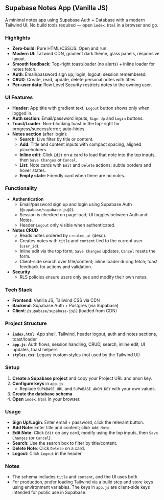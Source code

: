 ## Supabase Notes App (Vanilla JS)

A minimal notes app using Supabase Auth + Database with a modern Tailwind UI. No build tools required — open `index.html` in a browser and go.

### Highlights
- **Zero-build**: Pure HTML/CSS/JS. Open and run.
- **Modern UI**: Tailwind CDN, gradient dark theme, glass panels, responsive layout.
- **Smooth feedback**: Top-right toast/loader (no alerts) + inline loader for notes fetch.
- **Auth**: Email/password sign up, login, logout; session remembered.
- **CRUD**: Create, read, update, delete personal notes with titles.
- **Per-user data**: Row Level Security restricts notes to the owning user.

### UI Features
- **Header**: App title with gradient text; `Logout` button shows only when logged in.
- **Auth section**: Email/password inputs; `Sign Up` and `Login` buttons.
- **Toast/Loader**: Non-blocking toast in the top-right for progress/success/error; auto-hides.
- **Notes section** (after login):
  - **Search**: Live filter by title or content.
  - **Add**: Title and content inputs with compact spacing, aligned placeholders.
  - **Inline edit**: Click `Edit` on a card to load that note into the top inputs, then `Save Changes` or `Cancel`.
  - **List**: Note cards with `Edit` and `Delete` actions; subtle borders and hover states.
  - **Empty state**: Friendly card when there are no notes.

### Functionality
- **Authentication**
  - Email/password sign up and login using Supabase Auth (`@supabase/supabase-js@2`).
  - Session is checked on page load; UI toggles between Auth and Notes.
  - Header `Logout` only visible when authenticated.
- **Notes CRUD**
  - Reads notes ordered by `created_at` (desc).
  - Creates notes with `title` and `content` tied to the current user (`user_id`).
  - Inline edit via the top form; `Save Changes` updates, `Cancel` resets the form.
  - Client-side search over title/content; inline loader during fetch; toast feedback for actions and validation.
- **Security**
  - RLS policies ensure users only see and modify their own notes.

### Tech Stack
- **Frontend**: Vanilla JS, Tailwind CSS via CDN
- **Backend**: Supabase Auth + Postgres (via Supabase)
- **Client**: `@supabase/supabase-js@2` (loaded from CDN)

### Project Structure
- **`index.html`**: App shell, Tailwind, header logout, auth and notes sections, toast/loader
- **`app.js`**: Auth flows, session handling, CRUD, search, inline edit, UI updates, toast helpers
- **`styles.css`**: Legacy custom styles (not used by the Tailwind UI)

### Setup
1. **Create a Supabase project** and copy your Project URL and anon key.
2. **Configure keys** in `app.js`:
   - Replace `SUPABASE_URL` and `SUPABASE_ANON_KEY` with your own values.
3. **Create the database schema** 
4. **Open** `index.html` in your browser.

### Usage
- **Sign Up/Login**: Enter email + password, click the relevant button.
- **Add Note**: Enter title and content; click `Add Note`.
- **Edit Note**: Click `Edit` on any card, modify using the top inputs, then `Save Changes` (or `Cancel`).
- **Search**: Use the search box to filter by title/content.
- **Delete Note**: Click `Delete` on a card.
- **Logout**: Click `Logout` in the header.

### Notes
- The schema includes `title` and `content`, and the UI uses both.
- For production, prefer loading Tailwind via a build step and store keys using environment variables. The keys in `app.js` are client-side keys intended for public use in Supabase.

